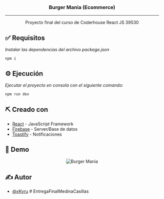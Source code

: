<h3 align="center">Burger Mania (Ecommerce)</h3>

---

<p align="center"> Proyecto final del curso de Coderhouse React JS 39530
    <br> 
</p>


## ✅ Requisitos

_Instalar las dependencias del archivo package.json_

```
npm i
```

## ⚙️ Ejecución

_Ejecutar el proyecto en consola con el siguiente comando:_

```npm run dev```

## ⛏️ Creado con

- [React](https://reactjs.org) - JavaScript Framework
- [Firebase](https://firebase.google.com) - Server/Base de datos
- [Toastify](https://www.npmjs.com/package/react-toastify) - Notificaciones


## 🔴 Demo 
<p align="center">
  <img src="https://i.imgur.com/tHdUF7Q.gif" title="Burger Mania" />
</p>


## ✍️ Autor

- [@xKyru](https://github.com/xKyru)
#   E n t r e g a F i n a l M e d i n a C a s i l l a s  
 